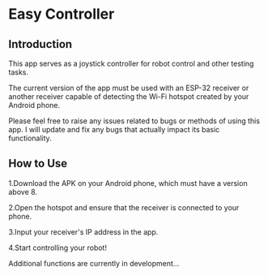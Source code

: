 # Easy Controller 

## Introduction

This app serves as a joystick controller for robot control and other testing tasks.

The current version of the app must be used with an ESP-32 receiver or another receiver capable of detecting the Wi-Fi hotspot created by your Android phone.

Please feel free to raise any issues related to bugs or methods of using this app. I will update and fix any bugs that actually impact its basic functionality.

## How to Use

1.Download the APK on your Android phone, which must have a version above 8.

2.Open the hotspot and ensure that the receiver is  connected to your phone.

3.Input your receiver's IP address in the app.
    
4.Start controlling your robot!

Additional functions are currently in development...